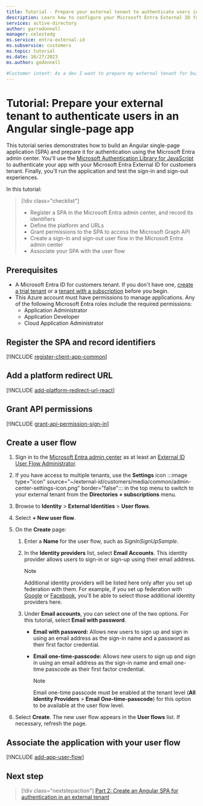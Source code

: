 ```yaml
---
title: Tutorial - Prepare your external tenant to authenticate users in an Angular single-page app (SPA)
description: Learn how to configure your Microsoft Entra External ID for customers tenant for authentication with an Angular single-page app (SPA).
services: active-directory
author: garrodonnell
manager: celestedg
ms.service: entra-external-id
ms.subservice: customers
ms.topic: tutorial
ms.date: 10/27/2023
ms.author: godonnell

#Customer intent: As a dev I want to prepare my external tenant for building a single-page app with Angular.
---
```


# Tutorial: Prepare your external tenant to authenticate users in an Angular single-page app

This tutorial series demonstrates how to build an Angular single-page application (SPA) and prepare it for authentication using the Microsoft Entra admin center. You'll use the [Microsoft Authentication Library for JavaScript](/javascript/api/%40azure/msal-angular/) to authenticate your app with your Microsoft Entra External ID for customers tenant. Finally, you'll run the application and test the sign-in and sign-out experiences.

In this tutorial:

> [!div class="checklist"]
> - Register a SPA in the Microsoft Entra admin center, and record its identifiers
> - Define the platform and URLs
> - Grant permissions to the SPA to access the Microsoft Graph API
> - Create a sign-in and sign-out user flow in the Microsoft Entra admin center
> - Associate your SPA with the user flow

## Prerequisites

- A Microsoft Entra ID for customers tenant. If you don't have one, [create a trial tenant](https://aka.ms/ciam-free-trial) or a [tenant with a subscription](./quickstart-tenant-setup.md) before you begin.
- This Azure account must have permissions to manage applications. Any of the following Microsoft Entra roles include the required permissions:
    - Application Administrator
    - Application Developer
    - Cloud Application Administrator

## Register the SPA and record identifiers

[!INCLUDE [register-client-app-common](./includes/register-app/register-client-app-common.md)]

## Add a platform redirect URL

[!INCLUDE [add-platform-redirect-url-react](./includes/register-app/add-platform-redirect-url-angular.md)]

## Grant API permissions

[!INCLUDE [grant-api-permission-sign-in](./includes/register-app/grant-api-permission-sign-in.md)]

## Create a user flow

1. Sign in to the [Microsoft Entra admin center](https://entra.microsoft.com) as at least an [External ID User Flow Administrator](~/identity/role-based-access-control/permissions-reference.md#external-id-user-flow-administrator).
1. If you have access to multiple tenants, use the **Settings** icon :::image type="icon" source="~/external-id/customers/media/common/admin-center-settings-icon.png" border="false"::: in the top menu to switch to your external tenant from the **Directories + subscriptions** menu.
1. Browse to **Identity** > **External Identities** > **User flows**.
1. Select **+ New user flow**.
1. On the **Create** page:

   1. Enter a **Name** for the user flow, such as *SignInSignUpSample*.
   1. In the **Identity providers** list, select **Email Accounts**. This identity provider allows users to sign-in or sign-up using their email address.

         > [!NOTE]
         > Additional identity providers will be listed here only after you set up federation with them. For example, if you set up federation with [Google](./how-to-google-federation-customers.md) or [Facebook](./how-to-facebook-federation-customers.md), you'll be able to select those additional identity providers here.

   1. Under **Email accounts**, you can select one of the two options. For this tutorial, select **Email with password**.

      - **Email with password:** Allows new users to sign up and sign in using an email address as the sign-in name and a password as their first factor credential.
      - **Email one-time-passcode:** Allows new users to sign up and sign in using an email address as the sign-in name and email one-time passcode as their first factor credential.

         > [!NOTE]
         > Email one-time passcode must be enabled at the tenant level (**All Identity Providers** > **Email One-time-passcode**) for this option to be available at the user flow level.

1. Select **Create**. The new user flow appears in the **User flows** list. If necessary, refresh the page.

## Associate the application with your user flow

[!INCLUDE [add-app-user-flow](./includes/configure-user-flow/add-app-user-flow.md)]

## Next step

> [!div class="nextstepaction"]
> [Part 2: Create an Angular SPA for authentication in an external tenant](tutorial-single-page-app-angular-sign-in-prepare-app.md)

